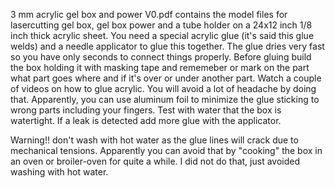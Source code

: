 3 mm acrylic gel box and power V0.pdf contains the model files for lasercutting gel box, gel box power and a tube holder on a 24x12 inch 1/8 inch thick acrylic sheet.
You need a special acrylic glue (it's said this glue welds) and a needle applicator to glue this together.
The glue dries very fast so you have only seconds to connect things properly. Before gluing build the box holding it with masking tape and rememeber or mark on the part what part goes where and if it's over or under another part. 
Watch a couple of videos on how to glue acrylic. You will avoid a lot of headache by doing that. Apparently, you can use aluminum foil to minimize the glue sticking to wrong parts including your fingers.
Test with water that the box is watertight. If a leak is detected add more glue with the applicator.

Warning!! don't wash with hot water as the glue lines will crack due to mechanical tensions. Apparently you can avoid that by "cooking" the box in an oven or broiler-oven for quite a while. I did not do that, just avoided washing with hot water.
